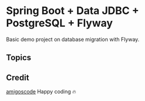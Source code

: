 # Spring Boot + Data JDBC + PostgreSQL + Flyway

Basic demo project on database migration with Flyway.

## Topics


## Credit

[amigoscode](https://amigoscode.com/)
Happy coding 🔥
